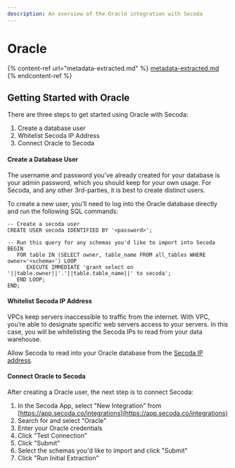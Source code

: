 ```yaml
---
description: An overview of the Oracle integration with Secoda
---
```


# Oracle

{% content-ref url="metadata-extracted.md" %}
[metadata-extracted.md](metadata-extracted.md)
{% endcontent-ref %}

## **Getting Started with Oracle** <a href="#h_3a4bfd6458" id="h_3a4bfd6458"></a>

There are three steps to get started using Oracle with Secoda:

1. Create a database user
2. Whitelist Secoda IP Address
3. Connect Oracle to Secoda

#### **Create a Database User** <a href="#h_4dd83bd377" id="h_4dd83bd377"></a>

The username and password you’ve already created for your database is your admin password, which you should keep for your own usage. For Secoda, and any other 3rd-parties, it is best to create distinct users.

To create a new user, you’ll need to log into the Oracle database directly and run the following SQL commands:

```
-- Create a secoda user
CREATE USER secoda IDENTIFIED BY '<password>';

-- Run this query for any schemas you'd like to import into Secoda
BEGIN
   FOR table IN (SELECT owner, table_name FROM all_tables WHERE owner='<schema>') LOOP
      EXECUTE IMMEDIATE 'grant select on '||table.owner||'.'||table.table_name||' to secoda';
   END LOOP;
END; 
```

#### **Whitelist Secoda IP Address** <a href="#h_dc83b40ac9" id="h_dc83b40ac9"></a>

VPCs keep servers inaccessible to traffic from the internet. With VPC, you’re able to designate specific web servers access to your servers. In this case, you will be whitelisting the Secoda IPs to read from your data warehouse.

Allow Secoda to read into your Oracle database from the [Secoda IP address](../../../faq.md#what-are-the-ip-addresses-for-secoda).

#### **Connect Oracle to Secoda** <a href="#h_dc83b40ac9" id="h_dc83b40ac9"></a>

After creating a Oracle user, the next step is to connect Secoda:

1. In the Secoda App, select "New Integration" from [https://app.secoda.co/integrations](https://app.secoda.co/integrations)
2. Search for and select "Oracle"
3. Enter your Oracle credentials
4. Click "Test Connection"
5. Click "Submit"
6. Select the schemas you'd like to import and click "Submit"
7. Click "Run Initial Extraction"
